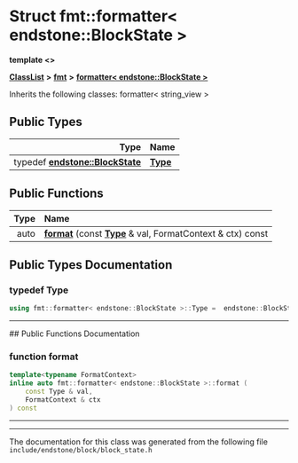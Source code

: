 

# Struct fmt::formatter&lt; endstone::BlockState &gt;

**template &lt;&gt;**



[**ClassList**](annotated.md) **>** [**fmt**](namespacefmt.md) **>** [**formatter&lt; endstone::BlockState &gt;**](structfmt_1_1formatter_3_01endstone_1_1BlockState_01_4.md)








Inherits the following classes: formatter< string_view >














## Public Types

| Type | Name |
| ---: | :--- |
| typedef [**endstone::BlockState**](classendstone_1_1BlockState.md) | [**Type**](#typedef-type)  <br> |




















## Public Functions

| Type | Name |
| ---: | :--- |
|  auto | [**format**](#function-format) (const [**Type**](classendstone_1_1BlockState.md) & val, FormatContext & ctx) const<br> |




























## Public Types Documentation




### typedef Type 

```C++
using fmt::formatter< endstone::BlockState >::Type =  endstone::BlockState;
```




<hr>
## Public Functions Documentation




### function format 

```C++
template<typename FormatContext>
inline auto fmt::formatter< endstone::BlockState >::format (
    const Type & val,
    FormatContext & ctx
) const
```




<hr>

------------------------------
The documentation for this class was generated from the following file `include/endstone/block/block_state.h`

